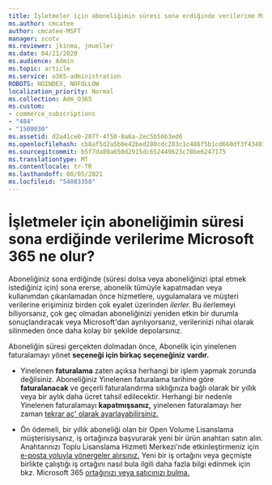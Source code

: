 ```yaml
---
title: İşletmeler için aboneliğimin süresi sona erdiğinde verilerime Microsoft 365 ne olur?
ms.author: cmcatee
author: cmcatee-MSFT
manager: scotv
ms.reviewer: jkinma, jmueller
ms.date: 04/21/2020
ms.audience: Admin
ms.topic: article
ms.service: o365-administration
ROBOTS: NOINDEX, NOFOLLOW
localization_priority: Normal
ms.collection: Adm_O365
ms.custom:
- commerce_subscriptions
- "484"
- "1500030"
ms.assetid: d2a41ce0-207f-4f50-8a6a-2ec5b56b3ed6
ms.openlocfilehash: cb8af5d2a5b0e42bed280cdc283c1c486f5b1cd660df3f4340159950395034e9
ms.sourcegitcommit: b5f7da89a650d2915dc652449623c78be6247175
ms.translationtype: MT
ms.contentlocale: tr-TR
ms.lasthandoff: 08/05/2021
ms.locfileid: "54083358"
---
```

# <a name="what-happens-to-my-data-and-access-when-my-microsoft-365-for-business-subscription-ends"></a>İşletmeler için aboneliğimin süresi sona erdiğinde verilerime Microsoft 365 ne olur?

Aboneliğiniz sona erdiğinde (süresi dolsa veya aboneliğinizi iptal etmek istediğiniz için) sona ererse, abonelik tümüyle kapatmadan veya kullanımdan çıkarılamadan önce hizmetlere, uygulamalara ve müşteri verilerine erişiminiz birden çok eyalet üzerinden *ilerler.* Bu ilerlemeyi biliyorsanız, çok geç olmadan aboneliğinizi yeniden etkin bir durumla sonuçlandıracak veya Microsoft'dan ayrılıyorsanız, verilerinizi nihai olarak silinmeden önce daha kolay bir şekilde depolarsınız.
  
Aboneliğin süresi gerçekten dolmadan önce, Abonelik için yinelenen faturalamayı yönet **seçeneği için birkaç seçeneğiniz vardır.**
  
- Yinelenen **faturalama** zaten açıksa herhangi bir işlem yapmak zorunda değilsiniz. Aboneliğiniz Yinelenen faturalama tarihine göre **faturalanacak** ve geçerli faturalandırma sıklığınıza bağlı olarak bir yıllık veya bir aylık daha ücret tahsil edilecektir. Herhangi bir nedenle Yinelenen faturalamayı **kapatmışsanız,** yinelenen faturalamayı her zaman [tekrar aç' olarak ayarlayabilirsiniz.](https://docs.microsoft.com/microsoft-365/commerce/subscriptions/renew-your-subscription#turn-recurring-billing-off-or-on)

- Ön ödemeli, bir yıllık aboneliği olan bir Open Volume Lisanslama müşterisiysanız, iş ortağınıza başvurarak yeni bir ürün anahtarı satın alın. Anahtarınızı Toplu Lisanslama Hizmeti Merkezi'nde etkinleştirmeniz için [e-posta yoluyla yönergeler alırsınız.](https://go.microsoft.com/fwlink/p/?LinkID=282016) Yeni bir iş ortağını veya geçmişte birlikte çalıştığı iş ortağını nasıl bula ilgili daha fazla bilgi edinmek için bkz. Microsoft 365 [ortağınızı veya satıcınızı bulma.](https://docs.microsoft.com/microsoft-365/admin/manage/find-your-partner-or-reseller)